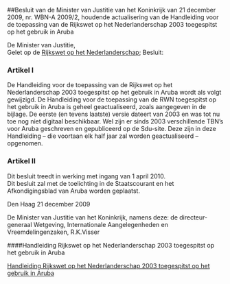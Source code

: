<meta http-equiv='Content-Type' content='text/html; charset=utf-8' />

##Besluit van de Minister van Justitie van het Koninkrijk van 21 december 2009, nr. WBN-A 2009/2, houdende actualisering van de Handleiding voor de toepassing van de Rijkswet op het Nederlanderschap 2003 toegespitst op het gebruik in Aruba

De Minister van Justitie,  
Gelet op de [Rijkswet op het Nederlanderschap](../../../../../../../../../../../rijkswet/rijkswet/op/het/nederlanderschap/BWBR0003738/README.md);
Besluit:    

### Artikel  I  

De Handleiding voor de toepassing van de Rijkswet op het Nederlanderschap 2003 toegespitst op het gebruik in Aruba wordt als volgt gewijzigd. De Handleiding voor de toepassing van de RWN toegespitst op het gebruik in Aruba is geheel geactualiseerd, zoals aangegeven in de bijlage. De eerste (en tevens laatste) versie dateert van 2003 en was tot nu toe nog niet digitaal beschikbaar. Wel zijn er sinds 2003 verschillende TBN’s voor Aruba geschreven en gepubliceerd op de Sdu-site. Deze zijn in deze Handleiding – die voortaan elk half jaar zal worden geactualiseerd – opgenomen.  

### Artikel  II  

Dit besluit treedt in werking met ingang van 1 april 2010.  
Dit besluit zal met de toelichting in de Staatscourant en het Afkondigingsblad van Aruba worden geplaatst.   

Den Haag 
21 december 2009   

De 
Minister van Justitie van het Koninkrijk, namens deze: de 
directeur-generaal Wetgeving, Internationale Aangelegenheden en Vreemdelingenzaken, 
R.K.Visser  

####Handleiding Rijkswet op het Nederlanderschap 2003 toegespitst op het gebruik in Aruba

[Handleiding Rijkswet op het Nederlanderschap 2003 toegespitst op het gebruik in Aruba](../../../../../../../../../../../circulaire/handleiding/rijkswet/op/het/nederlanderschap/2003/toegespitst/op/het/etc/BWBR0027122/README.md)  
